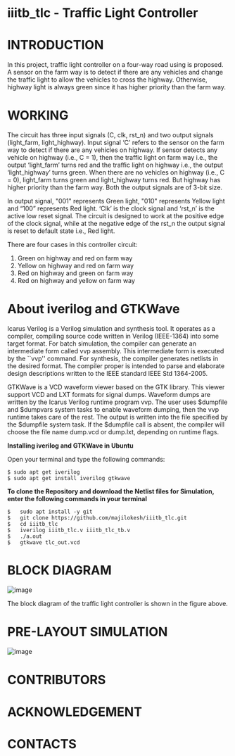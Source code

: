 # iiitb_tlc - Traffic Light Controller
# INTRODUCTION
In this project, traffic light controller on a four-way road using is proposed. A sensor on the farm way is to detect if there are any vehicles and change the traffic light to allow the vehicles to cross the highway. Otherwise, highway light is always green since it has higher priority than the farm way.

# WORKING
  The circuit has three input signals (C, clk, rst_n) and two output signals (light_farm, light_highway). Input signal ‘C’ refers to the sensor on the farm way to detect if there are any vehicles on highway. If sensor detects any vehicle on highway (i.e., C = 1), then the traffic light on farm way i.e., the output ‘light_farm’ turns red and the traffic light on highway i.e., the output ‘light_highway’ turns green. When there are no vehicles on highway (i.e., C = 0), light_farm turns green and light_highway turns red. But highway has higher priority than the farm way. Both the output signals are of 3-bit size.
  
  In output signal, "001" represents Green light, "010" represents Yellow light and “100” represents Red light. ‘Clk’ is the clock signal and ‘rst_n’ is the active low reset signal. The circuit is designed to work at the positive edge of the clock signal, while at the negative edge of the rst_n the output signal is reset to default state i.e., Red light.
  
There are four cases in this controller circuit:
1. Green on highway and red on farm way
2. Yellow on highway and red on farm way
3. Red on highway and green on farm way
4. Red on highway and yellow on farm way

# About iverilog and GTKWave
Icarus Verilog is a Verilog simulation and synthesis tool. It operates as a compiler, compiling source code written in Verilog (IEEE-1364) into some target format. For batch simulation, the compiler can generate an intermediate form called vvp assembly. This intermediate form is executed by the ``vvp'' command. For synthesis, the compiler generates netlists in the desired format. The compiler proper is intended to parse and elaborate design descriptions written to the IEEE standard IEEE Std 1364-2005.

GTKWave is a VCD waveform viewer based on the GTK library. This viewer support VCD and LXT formats for signal dumps. Waveform dumps are written by the Icarus Verilog runtime program vvp. The user uses $dumpfile and $dumpvars system tasks to enable waveform dumping, then the vvp runtime takes care of the rest. The output is written into the file specified by the $dumpfile system task. If the $dumpfile call is absent, the compiler will choose the file name dump.vcd or dump.lxt, depending on runtime flags.

**Installing iverilog and GTKWave in Ubuntu**

Open your terminal and type the following commands:
```
$ sudo apt get iverilog
$ sudo apt get install iverilog gtkwave
```

**To clone the Repository and download the Netlist files for Simulation, enter the following commands in your terminal**
```
$   sudo apt install -y git
$   git clone https://github.com/majilokesh/iiitb_tlc.git
$   cd iiitb_tlc
$   iverilog iiitb_tlc.v iiitb_tlc_tb.v
$   ./a.out
$   gtkwave tlc_out.vcd
```
# BLOCK DIAGRAM
 ![image](https://user-images.githubusercontent.com/72696170/181302041-489c49ad-2ba5-4083-ac92-8a216c5a46e1.png)
 
The block diagram of the traffic light controller is shown in the figure above.

# PRE-LAYOUT SIMULATION
 ![image](https://user-images.githubusercontent.com/72696170/181349472-ddfcb9cd-329a-4820-9fbc-c363cdacd6e4.png)

# CONTRIBUTORS

# ACKNOWLEDGEMENT

# CONTACTS
